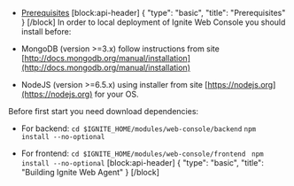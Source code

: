 * [Prerequisites](#prerequisites)
[block:api-header]
{
  "type": "basic",
  "title": "Prerequisites"
}
[/block]
In order to local deployment of Ignite Web Console you should install before:

* MongoDB (version >=3.x) follow instructions from site [http://docs.mongodb.org/manual/installation](http://docs.mongodb.org/manual/installation)
* NodeJS (version >=6.5.x) using installer from site [https://nodejs.org](https://nodejs.org) for your OS.

Before first start you need download dependencies:
* For backend:
`cd $IGNITE_HOME/modules/web-console/backend`
`npm install --no-optional`

* For frontend:
`cd $IGNITE_HOME/modules/web-console/frontend `
`npm install --no-optional`
[block:api-header]
{
  "type": "basic",
  "title": "Building Ignite Web Agent"
}
[/block]